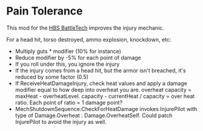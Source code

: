 # Pain Tolerance

This mod for the [HBS BattleTech](http://battletechgame.com/) improves the injury mechanic.

For a head hit, torso destroyed, ammo explosion, knockdown, etc:

- Multiply guts * modifier (10% for instance)
- Reduce modifier by -5% for each point of damage
- If you roll under this, you ignore the injury
- If the injury comes from a head hit, but the armor isn't breached, it's reduced by some factor (0.5)
- If ReceiveHeatDamageInjury, check heat values and apply a damage modifier equal to how deep into overheat you are. overheat capacity = maxHeat - overheatLevel. capacity - currentHeat / capacity  = over heat ratio. Each point of ratio = 1 damage point?
- MechShutdownSequence:CheckForHeatDamage invokes InjurePilot with type of Damage.Overheat : Damage.OverheatSelf. Could patch InjurePilot to avoid the injury as well.

